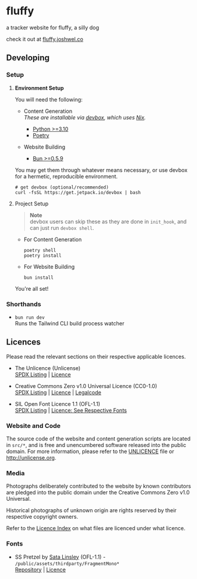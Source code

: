 # fluffy

a tracker website for fluffy, a silly dog

check it out at [fluffy.joshwel.co](https://fluffy.joshwel.co)

## Developing

### Setup

1. **Environment Setup**

    You will need the following:

    - Content Generation  
        _These are installable via [devbox](https://github.com/jetpack-io/devbox), which uses [Nix](https://nixos.org/)._
        - [Python >=3.10](https://www.python.org/)
        - [Poetry](https://python-poetry.org/)

    - Website Building  
        - [Bun >=0.5.9](https://bun.sh/)

    You may get them through whatever means necessary, or use devbox for a hermetic, reproducible environment.

    ```shell
    # get devbox (optional/recommended)
    curl -fsSL https://get.jetpack.io/devbox | bash
    ```

2. Project Setup

    > **Note**  
    > devbox users can skip these as they are done in `init_hook`, and can just run `devbox shell`.

    - For Content Generation

        ```
        poetry shell
        poetry install
        ```

    - For Website Building

        ```
        bun install
        ```

    You're all set!

### Shorthands

- `bun run dev`  
    Runs the Tailwind CLI build process watcher

## Licences

Please read the relevant sections on their respective applicable licences.

- The Unlicence (Unlicense)  
    [SPDX Listing](https://spdx.org/licenses/Unlicense.html) | [Licence](/UNLICENCE)

- Creative Commons Zero v1.0 Universal Licence (CC0-1.0)  
    [SPDX Listing](https://spdx.org/licenses/CC0-1.0.html) | [Licence](/LICENCE.CC0) | [Legalcode](/LEGALCODE.CC0)

- SIL Open Font Licence 1.1 (OFL-1.1)  
    [SPDX Listing](https://spdx.org/licenses/OFL-1.0.html) | [Licence: See Respective Fonts](#fonts)

### Website and Code

The source code of the website and content generation scripts are located in `src/*`, and is free and unencumbered software released into the public domain. For more information, please refer to the [UNLICENCE](/UNLICENCE) file or <http://unlicense.org>.

### Media

Photographs deliberately contributed to the website by known contributors are pledged into the public domain under the Creative Commons Zero v1.0 Universal.

Historical photographs of unknown origin are rights reserved by their respective copyright owners.

Refer to the [Licence Index](/public/assets/licenceindex) on what files are licenced under what licence.

### Fonts

- SS Pretzel by [Sata Linsley](https://github.com/saraoswald) (OFL-1.1) - `/public/assets/thirdparty/FragmentMono*`  
    [Repository](https://github.com/saraoswald/fonts) | [Licence](/public/assets/thirdparty/SSPretzel-LICENCE.txt)
